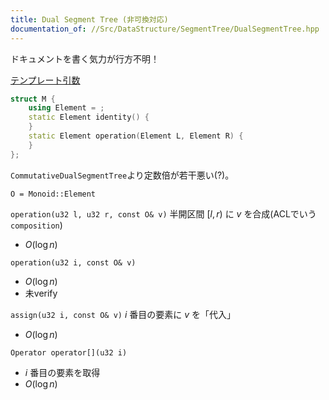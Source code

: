 ```yaml
---
title: Dual Segment Tree (非可換対応)
documentation_of: //Src/DataStructure/SegmentTree/DualSegmentTree.hpp
---
```


ドキュメントを書く気力が行方不明！

[テンプレート引数](https://zawa-tin.github.io/cp-documentation/Docs/Appendix/Monoid.html)

```cpp
struct M {
    using Element = ;
    static Element identity() {
    }
    static Element operation(Element L, Element R) {
    }
};
```

`CommutativeDualSegmentTree`より定数倍が若干悪い(?)。

`O = Monoid::Element`

`operation(u32 l, u32 r, const O& v)` 半開区間 $[l, r)$ に $v$ を合成(ACLでいう`composition`)
- $O(\log n)$

`operation(u32 i, const O& v)` 
- $O(\log n)$
- 未verify

`assign(u32 i, const O& v)` $i$ 番目の要素に $v$ を「代入」
- $O(\log n)$

`Operator operator[](u32 i)`
- $i$ 番目の要素を取得
- $O(\log n)$
